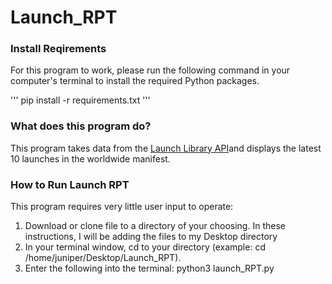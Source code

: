 # Launch_RPT

### Install Reqirements
For this program to work, please run the following command in your computer's terminal to install the required Python packages.

'''
pip install -r requirements.txt
'''
### What does this program do?
This program takes data from the [Launch Library API](https://thespacedevs.com/llapi)and displays the latest 10 launches in the worldwide manifest.

### How to Run Launch RPT
This program requires very little user input to operate:
1. Download or clone file to a directory of your choosing. In these instructions, I will be adding the files to my Desktop directory
2. In your terminal window, cd to your directory (example: cd /home/juniper/Desktop/Launch_RPT).
3. Enter the following into the terminal: python3 launch_RPT.py


